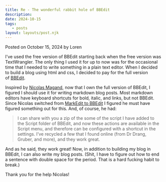 ```yaml
---
title: Re - The wonderful rabbit hole of BBEdit
description:
date: 2024-10-15
tags:
   - posts
layout: layouts/post.njk
---
```


Posted on October 15, 2024 by Loren

I've used the free version of BBEdit starting back when the free version was TextWrangler. The only thing I used it for up to now was for the occasional time that I needed to write something in a plain text editor. When I decided to build a blog using html and css, I decided to pay for the full version of [BBEdit](https://www.barebones.com/products/bbedit/).

Inspired by [Nicolas Magand](https://thejollyteapot.com/), now that I own the full version of BBEdit, I figured I should use it for writing markdown blog posts. Most markdown editors have keyboard shortcuts for bold, italic, and links, but not BBEdit. Since Nicolas switched from [MarkEdit to BBEdit](https://thejollyteapot.com/2024/09/27/the-wonderful-rabbit-hole-of-bbedit) I figured he must have figured something out for this. And, of course, he had:

> I can share with you a zip of the some of the script I have added to the Script folder of BBEdit, and now these actions are available in the Script menu, and therefore can be configured with a shortcut in the settings. I’ve recycled a few that I found online (from Dr Drang, Gruber, and more), and they work great.

And as he said, they work great! Now, in addition to building my blog in BBEdit, I can also write my blog posts. (Shit, I have to figure out how to end a sentence with double space for the period. That is a hard fucking habit to break.)

Thank you for the help Nicolas!
